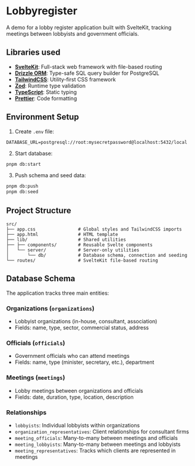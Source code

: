 # Lobbyregister

A demo for a lobby register application built with SvelteKit, tracking meetings between lobbyists and government officials.

## Libraries used

- **[SvelteKit](https://svelte.dev/docs/kit)**: Full-stack web framework with file-based routing
- **[Drizzle ORM](https://orm.drizzle.team/)**: Type-safe SQL query builder for PostgreSQL
- **[TailwindCSS](https://tailwindcss.com/docs)**: Utility-first CSS framework
- **[Zod](https://zod.dev/)**: Runtime type validation
- **[TypeScript](https://www.typescriptlang.org/docs/)**: Static typing
- **[Prettier](https://prettier.io/docs/en/index.html)**: Code formatting

## Environment Setup

1. Create `.env` file:
```
DATABASE_URL=postgresql://root:mysecretpassword@localhost:5432/local
```

2. Start database:
```bash
pnpm db:start
```

3. Push schema and seed data:
```bash
pnpm db:push
pnpm db:seed
```

## Project Structure

```
src/
├── app.css                # Global styles and TailwindCSS imports
├── app.html               # HTML template
├── lib/                   # Shared utilities
├── ├── components/        # Reusable Svelte components
│   └── server/            # Server-only utilities
│       └── db/            # Database schema, connection and seeding
└── routes/                # SvelteKit file-based routing
```

## Database Schema

The application tracks three main entities:

### Organizations (`organizations`)
- Lobbyist organizations (in-house, consultant, association)
- Fields: name, type, sector, commercial status, address

### Officials (`officials`)
- Government officials who can attend meetings
- Fields: name, type (minister, secretary, etc.), department

### Meetings (`meetings`)
- Lobby meetings between organizations and officials
- Fields: date, duration, type, location, description

### Relationships
- `lobbyists`: Individual lobbyists within organizations
- `organization_representatives`: Client relationships for consultant firms
- `meeting_officials`: Many-to-many between meetings and officials
- `meeting_lobbyists`: Many-to-many between meetings and lobbyists
- `meeting_representatives`: Tracks which clients are represented in meetings
